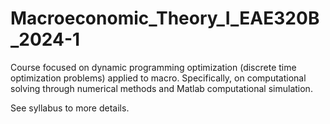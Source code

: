# Macroeconomic_Theory_I_EAE320B_2024-1


Course focused on dynamic programming optimization (discrete time optimization problems) applied to macro. Specifically, on computational solving through numerical methods and Matlab computational simulation.

 See syllabus to more details.
